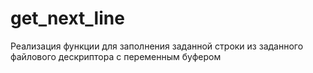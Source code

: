 # get_next_line
Реализация функции для заполнения заданной строки из заданного файлового дескриптора с переменным буфером
